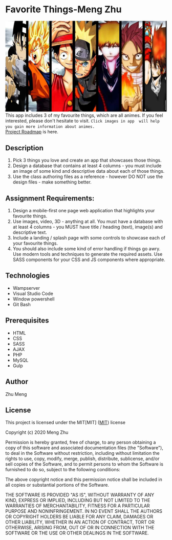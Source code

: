 # Favorite Things-Meng Zhu
![header image](/images/anime.jpg " Favorite Things")
This app includes 3 of my favourite things, which are all animes. If you feel interested, please don't hesitate to visit. `Click images in app  will help you gain more information about animes.`<br />
[Project Roadmap](https://docs.google.com/document/d/19yKH5ZlCC6yool7dJxyqPO2xrMJR74GXJphSaDuTTAs/edit?usp=sharing) is here.

## Description
1. Pick 3 things you love and create an app that showcases those things. 
2. Design a database that contains at least 4 columns - you must include an image of some kind and descriptive
data about each of those things. 
3. Use the class authoring files as a reference - however DO NOT use the design files - make something better.

## Assignment Requirements:
1. Design a mobile-first one page web application that highlights your favourite things. 
2. Use images, video, 3D - anything at all. You must have a  database with at least 4 columns - you MUST have title / heading (text), image(s) and descriptive text. 
3. Include a landing / splash page with some controls to showcase each of your favourite things. 
4. You should also include some kind of error handling if things go awry. Use modern tools and techniques to generate the required assets. Use SASS components for your CSS and JS components where appropriate.

## Technologies
* Wampserver
* Visual Studio Code
* Window powershell
* Git Bash

## Prerequisites
* HTML
* CSS
* SASS
* AJAX
* PHP
* MySQL
* Gulp
## Author
Zhu Meng

## License
 
This project is licensed under the MIT[MIT]
([MIT](https://choosealicense.com/licenses/mit/)) license

Copyright (c) 2020 Meng Zhu

Permission is hereby granted, free of charge, to any person obtaining a copy of this software and associated documentation files (the "Software"), to deal in the Software without restriction, including without limitation the rights to use, copy, modify, merge, publish, distribute, sublicense, and/or sell copies of the Software, and to permit persons to whom the Software is furnished to do so, subject to the following conditions:

The above copyright notice and this permission notice shall be included in all copies or substantial portions of the Software.

THE SOFTWARE IS PROVIDED "AS IS", WITHOUT WARRANTY OF ANY KIND, EXPRESS OR IMPLIED, INCLUDING BUT NOT LIMITED TO THE WARRANTIES OF MERCHANTABILITY, FITNESS FOR A PARTICULAR PURPOSE AND NONINFRINGEMENT. IN NO EVENT SHALL THE AUTHORS OR COPYRIGHT HOLDERS BE LIABLE FOR ANY CLAIM, DAMAGES OR OTHER LIABILITY, WHETHER IN AN ACTION OF CONTRACT, TORT OR OTHERWISE, ARISING FROM, OUT OF OR IN CONNECTION WITH THE SOFTWARE OR THE USE OR OTHER DEALINGS IN THE SOFTWARE.